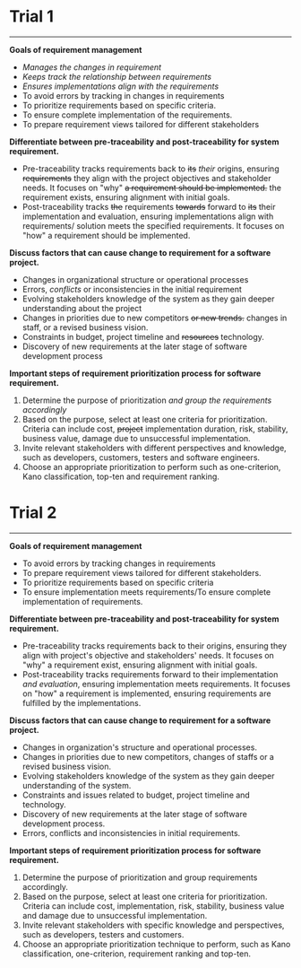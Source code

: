 # Trial 1
---
**Goals of requirement management**
- *Manages the changes in requirement*
- *Keeps track the relationship between requirements*
- *Ensures implementations align with the requirements*
- To avoid errors by tracking in changes in requirements
- To prioritize requirements based on specific criteria.
- To ensure complete implementation of the requirements.
- To prepare requirement views tailored for different stakeholders

**Differentiate between pre-traceability and post-traceability for system requirement.**
- Pre-traceability tracks requirements back to ~~its~~ *their* origins, ensuring ~~requirements~~  they align with the project objectives and stakeholder needs. It focuses on "why" ~~a requirement should be implemented.~~ the requirement exists, ensuring alignment with initial goals.
- Post-traceability tracks ~~the~~ requirements ~~towards~~ forward to ~~its~~ their implementation and evaluation, ensuring implementations align with requirements/ solution meets the specified requirements. It focuses on "how" a requirement should be implemented.

 **Discuss factors that can cause change to requirement for a software project.**
 - Changes in organizational structure or operational processes
 - Errors, *conflicts* or inconsistencies in the initial requirement
 - Evolving stakeholders knowledge of the system as they gain deeper understanding about the project
 - Changes in priorities due to new competitors ~~or new trends.~~ changes in staff, or a revised business vision.
 - Constraints in budget, project timeline and ~~resources~~ technology.
 - Discovery of new requirements at the later stage of software development process
 
 **Important steps of requirement prioritization process for software requirement.**
1. Determine the purpose of prioritization *and group the requirements accordingly*
2. Based on the purpose, select at least one criteria for prioritization. Criteria can include cost, ~~project~~ implementation duration, risk, stability, business value, damage due to unsuccessful implementation.
3. Invite relevant stakeholders with different perspectives and knowledge, such as developers, customers, testers and software engineers.
4. Choose an appropriate prioritization to perform such as one-criterion, Kano classification, top-ten and requirement ranking.

# Trial 2
---
**Goals of requirement management**
- To avoid errors by tracking changes in requirements
- To prepare requirement views tailored for different stakeholders.
- To prioritize requirements based on specific criteria
- To ensure implementation meets requirements/To ensure complete implementation of requirements.


**Differentiate between pre-traceability and post-traceability for system requirement.**
- Pre-traceability tracks requirements back to their origins, ensuring they align with project's objective and stakeholders' needs. It focuses on "why" a requirement exist, ensuring alignment with initial goals.
- Post-traceability tracks requirements forward to their implementation *and evaluation*, ensuring implementation meets requirements. It focuses on "how" a requirement is implemented, ensuring requirements are fulfilled by the implementations.


 **Discuss factors that can cause change to requirement for a software project.**
 - Changes in organization's structure and operational processes.
 - Changes in priorities due to new competitors, changes of staffs or a revised business vision.
 - Evolving stakeholders knowledge of the system as they gain deeper understanding of the system.
 - Constraints and issues related to budget, project timeline and technology.
 - Discovery of new requirements at the later stage of software development process.
 - Errors, conflicts and inconsistencies in initial requirements.

 **Important steps of requirement prioritization process for software requirement.**
 1. Determine the purpose of prioritization and group requirements accordingly.
 2. Based on the purpose, select at least one criteria for prioritization. Criteria can include cost, implementation, risk, stability, business value and damage due to unsuccessful implementation.
 3. Invite relevant stakeholders with specific knowledge and perspectives, such as developers, testers and customers.
 4. Choose an appropriate prioritization technique to perform, such as Kano classification, one-criterion, requirement ranking and top-ten.
